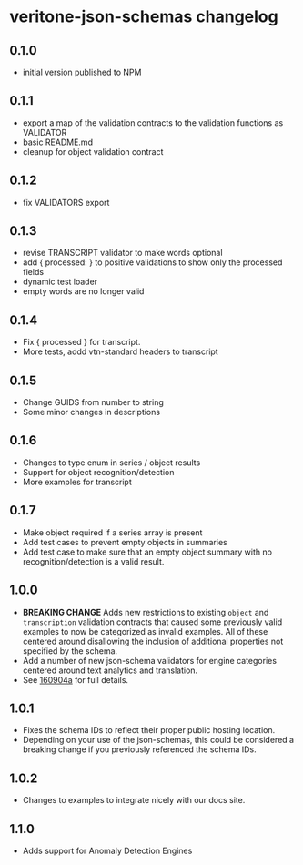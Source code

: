 # veritone-json-schemas changelog

## 0.1.0
* initial version published to NPM

## 0.1.1
* export a map of the validation contracts to the validation functions as VALIDATOR
* basic README.md
* cleanup for object validation contract

## 0.1.2
* fix VALIDATORS export

## 0.1.3
* revise TRANSCRIPT validator to make words optional
* add { processed: } to positive validations to show only the processed fields
* dynamic test loader
* empty words are no longer valid

## 0.1.4
* Fix { processed } for transcript.
* More tests, addd vtn-standard headers to transcript

## 0.1.5
* Change GUIDS from number to string
* Some minor changes in descriptions

## 0.1.6
* Changes to type enum in series / object results
* Support for object recognition/detection
* More examples for transcript

## 0.1.7
* Make object required if a series array is present
* Add test cases to prevent empty objects in summaries
* Add test case to make sure that an empty object summary with no recognition/detection is a valid result.

## 1.0.0
* **BREAKING CHANGE** Adds new restrictions to existing `object` and `transcription` validation contracts that caused 
  some previously valid examples to now be categorized as invalid examples.  All of these centered around disallowing 
  the inclusion of additional properties not specified by the schema.
* Add a number of new json-schema validators for engine categories centered around text analytics and translation.
* See [160904a](https://github.com/veritone/veritone-sdk/commit/160904a60180e9e2bcf26c84efacea38c80ad58f) for full 
  details.

## 1.0.1
* Fixes the schema IDs to reflect their proper public hosting location.
* Depending on your use of the json-schemas, this could be considered a breaking change if you previously referenced
  the schema IDs.

## 1.0.2
* Changes to examples to integrate nicely with our docs site.

## 1.1.0
* Adds support for Anomaly Detection Engines